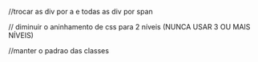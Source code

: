 //trocar as div por a e todas as div por span

// diminuir o aninhamento de css para 2 níveis (NUNCA USAR 3 OU MAIS NÍVEIS)

//manter o padrao das classes


